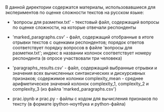 В данной директории содержатся материалы, использовавшиеся для экспериментов по оценке сложности текстов на русском языке:

- 'вопросы для разметки.txt' - текстовый файл, содержащий вопросы по оценке сложности, на которые отвечали респонденты

- 'marked_paragraphs.csv' - файл, содержащий отобранные в итоге отрывки текстов с оценками респондентов; 
	порядок ответов соответствует порядку вопросов в файле 'вопросы для разметки.txt';
	индекс в названии колонок соответствует номеру респондента (в опросе участвовали три человека)
	
- 'paragraphs_results.csv' - файл, содержащий выбранные отрывки и значения всех вычисленных синтаксических и дискурсивных признаков;
	содержимое колонки complexity_mean - среднее арифметическое значений колонок complexity_1, complexity_2 и complexity_3 (из файла 'marked_paragraphs.csv')

- prac.ipynb и prac.py - файлы с кодом для вычисления признаков по тексту (в формате ipython-ноутбука и python-файла)


